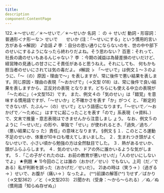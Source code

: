 ```yaml
---
title:
description
component:ContentPage
---
```



122.＊～せいだ／＊～せいで／＊～せいか
名詞 ： の ＋ せいだ
動詞・形容詞：普通形＜ナ形ーな＞ せいで
      せいか
(注：「～せいにする」という慣用的言い方がある→解説）
♪会話 ♪
李 ：自分の思い通りにならないのを、世の中や部下のせいにするようになったら終わりだよね。そう思わない？ 百恵：それって、社長の歳のせいもあるんじゃない？
李 ：今期の減益は為替差損のせいだけど、経営陣の見通しの甘さにこそ責任があると思うねえ。それにしても、 何もかも担当者のせいにされては気の毒だよ。
♯解説 ♭
「～せいで」は例文１～３のように、「～（の）原因・理由で～」を表しますが、常に後件で悪い結果を表しま す。同じ原因・理由の表現「～おかげで」（→文型 018）は、常に後件で良い結果を表しますから、正反対の表現 となります。どちらにも使える中立の表現が「～ために」（→文型152）です。
また、例文４の「気のせい」は「錯覚」を意味する慣用語ですが、「～せいか」と不確かさを表す「か」がつく と、「断定的できないが、たぶん～（の）せいで」という語感になります。「～せいで／～おかげで／～ために」 はすでに起こったことを表す「ので」系表現（→資料､）で、文末で推量・意志表現はできませんから注意しまし ょう。
なお、例文５のように「～せいだ」の形や、単独で「せい」が使われるとき、「過失／過ち／（悪い結果になっ た）責任」の意味となります。
§例文 §
１．このところ運動不足のせいか、体重が10キロも増えてしまいました。
２．生まれつき頭がよくないせいで、小さい頃から勉強の方は全然駄目でした。
３．熱があるせいか、頭がふらふらします。
４．気のせいか、ドアの外に誰かいるような気がします。
５．「この子がぐれたのは、お前の教育が悪いせいだ」「人のせいにしないでよ」
★例題 ★
1)今回のことは誰の（おかげ／せい）でもない。上司（だ／である）私が判断を誤った（おかげだ／せいだ）。
2)あの時は（笑う→ ）（過ぎる→ ）せいで、お腹が（痛い→ ）なったよ。
(^^)前課の解答(^^)
1)せず／ばかり（→文型362）／と（→文型203）
2)聞かれ（受身：～から～られる）／ぬ／ぬ（慣用語「知らぬ存ぜぬ」）
